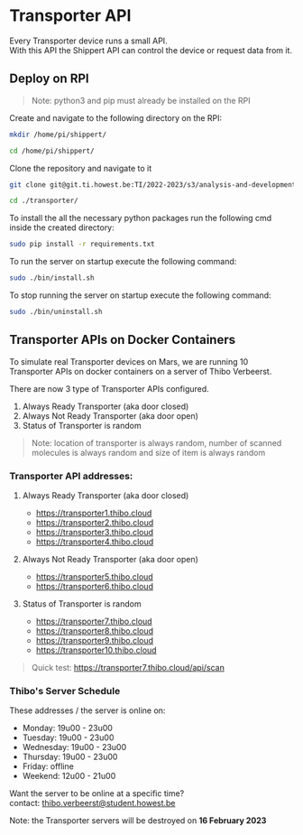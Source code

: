 # Transporter API 
Every Transporter device runs a small API.  
With this API the Shippert API can control the device or request data from it.  

## Deploy on RPI
> Note: python3 and pip must already be installed on the RPI  

Create and navigate to the following directory on the RPI: 
```bash
mkdir /home/pi/shippert/
```
```bash
cd /home/pi/shippert/
```

Clone the repository and navigate to it
```bash
git clone git@git.ti.howest.be:TI/2022-2023/s3/analysis-and-development-project/projects/group-05/client.git
```
```bash
cd ./transporter/
```

To install the all the necessary python packages run the following cmd inside the created directory:
```bash
sudo pip install -r requirements.txt
```
To run the server on startup execute the following command:
```bash
sudo ./bin/install.sh
```

To stop running the server on startup execute the following command:
```bash
sudo ./bin/uninstall.sh
```


## Transporter APIs on Docker Containers
To simulate real Transporter devices on Mars, we are running 10 Transporter APIs on docker containers on a server of Thibo Verbeerst.

There are now 3 type of Transporter APIs configured.
1. Always Ready Transporter (aka door closed)
2. Always Not Ready Transporter (aka door open)
3. Status of Transporter is random

> Note: location of transporter is always random, number of scanned molecules is always random and size of item is always random

### Transporter API addresses:
1. Always Ready Transporter (aka door closed)
    - https://transporter1.thibo.cloud
    - https://transporter2.thibo.cloud
    - https://transporter3.thibo.cloud
    - https://transporter4.thibo.cloud

2. Always Not Ready Transporter (aka door open)
    - https://transporter5.thibo.cloud
    - https://transporter6.thibo.cloud

3. Status of Transporter is random
    - https://transporter7.thibo.cloud
    - https://transporter8.thibo.cloud
    - https://transporter9.thibo.cloud
    - https://transporter10.thibo.cloud

> Quick test: https://transporter7.thibo.cloud/api/scan

### Thibo's Server Schedule
These addresses / the server is online on:
- Monday: 19u00 - 23u00
- Tuesday: 19u00 - 23u00
- Wednesday: 19u00 - 23u00
- Thursday: 19u00 - 23u00
- Friday: offline
- Weekend: 12u00 - 21u00

Want the server to be online at a specific time?  
contact: thibo.verbeerst@student.howest.be

Note: the Transporter servers will be destroyed on **16 February 2023**
